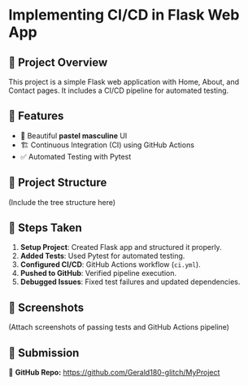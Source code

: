 # Implementing CI/CD in Flask Web App

## 📌 Project Overview
This project is a simple Flask web application with Home, About, and Contact pages. It includes a CI/CD pipeline for automated testing.

## 📌 Features
- 🎨 Beautiful **pastel masculine** UI
- 🏗️ Continuous Integration (CI) using GitHub Actions
- ✅ Automated Testing with Pytest

## 📌 Project Structure
(Include the tree structure here)

## 📌 Steps Taken
1. **Setup Project**: Created Flask app and structured it properly.
2. **Added Tests**: Used Pytest for automated testing.
3. **Configured CI/CD**: GitHub Actions workflow (`ci.yml`).
4. **Pushed to GitHub**: Verified pipeline execution.
5. **Debugged Issues**: Fixed test failures and updated dependencies.

## 📌 Screenshots
(Attach screenshots of passing tests and GitHub Actions pipeline)

## 📌 Submission
🔗 **GitHub Repo:** https://github.com/Gerald180-glitch/MyProject
